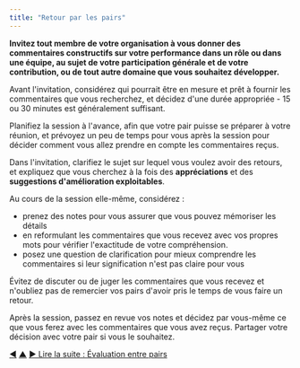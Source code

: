 ```yaml
---
title: "Retour par les pairs"
---
```



<strong>Invitez tout membre de votre organisation à vous donner des commentaires constructifs sur votre performance dans un rôle ou dans une équipe, au sujet de votre participation générale et de votre contribution, ou de tout autre domaine que vous souhaitez développer.</strong>

Avant l'invitation, considérez qui pourrait être en mesure et prêt à fournir les commentaires que vous recherchez, et décidez d'une durée appropriée - 15 ou 30 minutes est généralement suffisant.

Planifiez la session à l'avance, afin que votre pair puisse se préparer à votre réunion, et prévoyez un peu de temps pour vous après la session pour décider comment vous allez prendre en compte les commentaires reçus.

Dans l'invitation, clarifiez le sujet sur lequel vous voulez avoir des retours, et expliquez que vous cherchez à la fois des **appréciations** et des **suggestions d'amélioration exploitables**.

Au cours de la session elle-même, considérez :

- prenez des notes pour vous assurer que vous pouvez mémoriser les détails
- en reformulant les commentaires que vous recevez avec vos propres mots pour vérifier l'exactitude de votre compréhension.
- posez une question de clarification pour mieux comprendre les commentaires si leur signification n'est pas claire pour vous 

Évitez de discuter ou de juger les commentaires que vous recevez et n'oubliez pas de remercier vos pairs d'avoir pris le temps de vous faire un retour.

Après la session, passez en revue vos notes et décidez par vous-même ce que vous ferez avec les commentaires que vous avez reçus. Partager votre décision avec votre pair si vous le souhaitez.

<div class="bottom-nav">
<a href="ask-for-help.html" title="Retour à : Demander un soutien">◀</a> <a href="peer-development.html" title="Remonter: Se développer entre pairs">▲</a> <a href="peer-review.html" title="Lire la suite : Évaluation entre pairs">▶ Lire la suite : Évaluation entre pairs</a>
</div>


<script type="text/javascript">
Mousetrap.bind('g n', function() {
    window.location.href = 'peer-review.html';
    return false;
});
</script>

